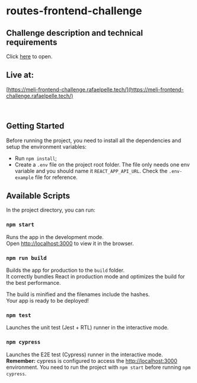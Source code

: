 # routes-frontend-challenge

## Challenge description and technical requirements

Click [here](challenge.pdf) to open.

## Live at:

[https://meli-frontend-challenge.rafaelpelle.tech/](https://meli-frontend-challenge.rafaelpelle.tech/)

<br>

## Getting Started

Before running the project, you need to install all the dependencies and setup the environment variables:

- Run `npm install`;
- Create a `.env` file on the project root folder. The file only needs one env variable and you should name it `REACT_APP_API_URL`. Check the `.env-example` file for reference.

## Available Scripts

In the project directory, you can run:

### `npm start`

Runs the app in the development mode.\
Open [http://localhost:3000](http://localhost:3000) to view it in the browser.

### `npm run build`

Builds the app for production to the `build` folder.\
It correctly bundles React in production mode and optimizes the build for the best performance.

The build is minified and the filenames include the hashes.\
Your app is ready to be deployed!

### `npm test`

Launches the unit test (Jest + RTL) runner in the interactive mode.

### `npm cypress`

Launches the E2E test (Cypress) runner in the interactive mode. **Remember:** cypress is configured to access the [http://localhost:3000](http://localhost:3000) environment. You need to run the project with `npm start` before running `npm cypress`.

